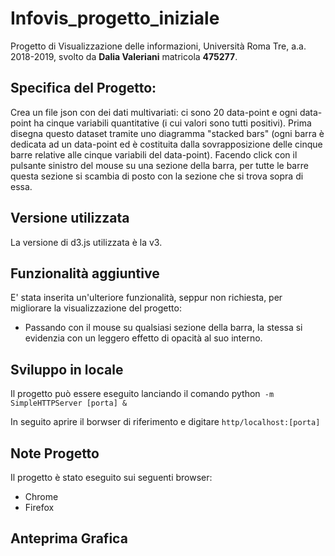 # Infovis_progetto_iniziale
Progetto di Visualizzazione delle informazioni, Università Roma Tre, a.a. 2018-2019, svolto da **Dalia Valeriani** matricola **475277**.




## Specifica del Progetto:


Crea un file json con dei dati multivariati: ci sono 20 data-point e ogni data-point ha cinque variabili quantitative (i cui valori sono tutti positivi). Prima disegna questo dataset tramite uno diagramma "stacked bars" (ogni barra è dedicata ad un data-point ed è costituita dalla sovrapposizione delle cinque barre relative alle cinque variabili del data-point). Facendo click con il pulsante sinistro del mouse su una sezione della barra, per tutte le barre questa sezione si scambia di posto con la sezione che si trova sopra di essa.    


## Versione utilizzata

La versione di d3.js utilizzata è la v3.

## Funzionalità aggiuntive

E' stata inserita un'ulteriore funzionalità, seppur non richiesta, per migliorare la visualizzazione del progetto:

- Passando con il mouse su qualsiasi sezione della barra, la stessa si evidenzia con un leggero effetto di opacità al suo interno.


## Sviluppo in locale

Il progetto può essere eseguito lanciando il comando python``` -m SimpleHTTPServer [porta] &```

In seguito aprire il borwser di riferimento e digitare ```http/localhost:[porta]```

## Note Progetto

Il progetto è stato eseguito sui seguenti browser:
- Chrome
- Firefox

## Anteprima Grafica 


